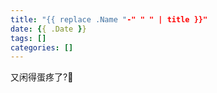 ```yaml
---
title: "{{ replace .Name "-" " " | title }}"
date: {{ .Date }}
tags: []
categories: []
---
```


又闲得蛋疼了?🥳

